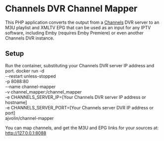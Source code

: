 # Channels DVR Channel Mapper

This PHP application converts the output from a [Channels](https://getchannels.com) DVR server to an M3U playlist and XMLTV EPG that can be used as an input for any IPTV software, including Emby (requires Emby Premiere) or even another Channels DVR instance.

## Setup
Run the container, substituting your Channels DVR server IP address and port.
    docker run -d \
      --restart unless-stopped \
      -p 8088:80 \
      --name channel-mapper \
      -v channel_mapper:/channel_mapper \
      -e CHANNELS_SERVER_IP=[Your Channels DVR server IP address or hostname] \
      -e CHANNELS_SERVER_PORT=[Your Channels server DVR IP address or port] \
      ajvolin/channel-mapper

You can map channels, and get the M3U and EPG links for your sources at:
    http://127.0.0.1:8088